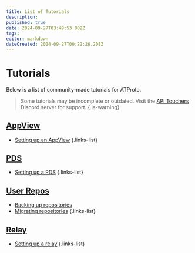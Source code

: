 ```yaml
---
title: List of Tutorials
description: 
published: true
date: 2024-09-27T03:49:53.002Z
tags: 
editor: markdown
dateCreated: 2024-09-27T00:22:26.208Z
---
```


# Tutorials
Below is a list of community-made tutorials for ATProto.
> Some tutorials may be incomplete or outdated. Visit the [API Touchers](https://discord.gg/KfPAUQTTSb) Discord server for support.
{.is-warning}

## [AppView](/AT_Protocol/Core_Components/AppView)
- [Setting up an AppView](/AT_Protocol/Core_Components/AppView/Tutorials/Setting_up_an_AppView)
{.links-list}

## [PDS](/AT_Protocol/Core_Components/Personal_Data_Server)
- [Setting up a PDS](/AT_Protocol/Core_Components/Personal_Data_Server/Tutorials/Setting_up_a_PDS)
{.links-list}

## [User Repos](/AT_Protocol/Core_Components/Personal_Data_Server/Personal_Data_Repositories)
- [Backing up repositories](/AT_Protocol/Core_Components/Personal_Data_Server/Personal_Data_Repositories/Tutorials/Backing_up_repositories)
- [Migrating repositories](/AT_Protocol/Core_Components/Personal_Data_Server/Personal_Data_Repositories/Tutorials/Migrating_repositories)
{.links-list}

## [Relay](/AT_Protocol/Core_Components/Relay)
- [Setting up a relay](/AT_Protocol/Core_Components/Relay/Tutorials/Setting_up_a_relay)
{.links-list}